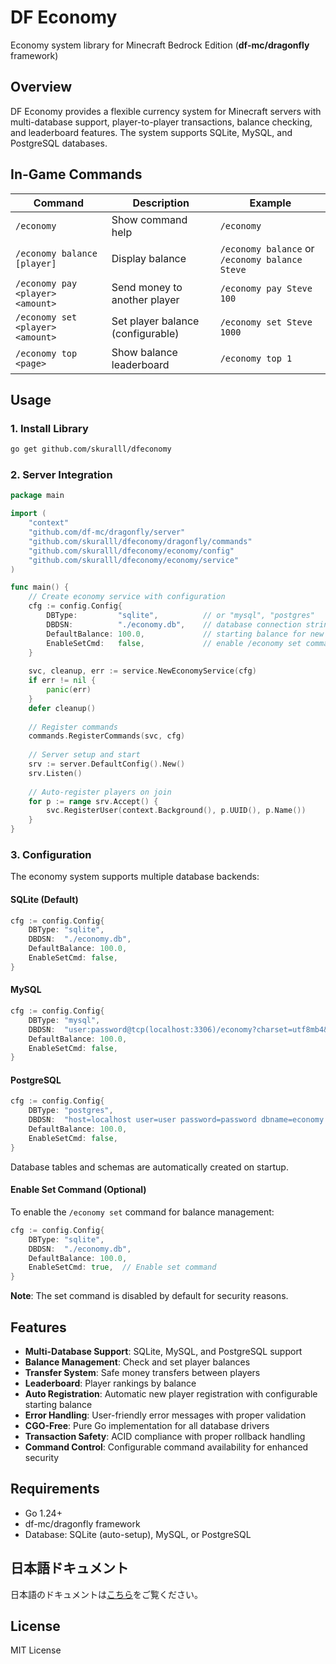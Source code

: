# DF Economy

Economy system library for Minecraft Bedrock Edition (**df-mc/dragonfly** framework)

## Overview

DF Economy provides a flexible currency system for Minecraft servers with multi-database support, player-to-player transactions, balance checking, and leaderboard features. The system supports SQLite, MySQL, and PostgreSQL databases.

## In-Game Commands

| Command | Description | Example |
| --- | --- | --- |
| `/economy` | Show command help | `/economy` |
| `/economy balance [player]` | Display balance | `/economy balance` or `/economy balance Steve` |
| `/economy pay <player> <amount>` | Send money to another player | `/economy pay Steve 100` |
| `/economy set <player> <amount>` | Set player balance (configurable) | `/economy set Steve 1000` |
| `/economy top <page>` | Show balance leaderboard | `/economy top 1` |

## Usage

### 1. Install Library

```bash
go get github.com/skuralll/dfeconomy
```

### 2. Server Integration

```go
package main

import (
    "context"
    "github.com/df-mc/dragonfly/server"
    "github.com/skuralll/dfeconomy/dragonfly/commands"
    "github.com/skuralll/dfeconomy/economy/config"
    "github.com/skuralll/dfeconomy/economy/service"
)

func main() {
    // Create economy service with configuration
    cfg := config.Config{
        DBType:         "sqlite",          // or "mysql", "postgres"
        DBDSN:          "./economy.db",    // database connection string
        DefaultBalance: 100.0,             // starting balance for new players
        EnableSetCmd:   false,             // enable /economy set command (default: false)
    }
    
    svc, cleanup, err := service.NewEconomyService(cfg)
    if err != nil {
        panic(err)
    }
    defer cleanup()
    
    // Register commands
    commands.RegisterCommands(svc, cfg)
    
    // Server setup and start
    srv := server.DefaultConfig().New()
    srv.Listen()
    
    // Auto-register players on join
    for p := range srv.Accept() {
        svc.RegisterUser(context.Background(), p.UUID(), p.Name())
    }
}
```

### 3. Configuration

The economy system supports multiple database backends:

#### SQLite (Default)
```go
cfg := config.Config{
    DBType: "sqlite",
    DBDSN:  "./economy.db",
    DefaultBalance: 100.0,
    EnableSetCmd: false,
}
```

#### MySQL
```go
cfg := config.Config{
    DBType: "mysql",
    DBDSN:  "user:password@tcp(localhost:3306)/economy?charset=utf8mb4&parseTime=True&loc=Local",
    DefaultBalance: 100.0,
    EnableSetCmd: false,
}
```

#### PostgreSQL
```go
cfg := config.Config{
    DBType: "postgres",
    DBDSN:  "host=localhost user=user password=password dbname=economy port=5432 sslmode=disable",
    DefaultBalance: 100.0,
    EnableSetCmd: false,
}
```

Database tables and schemas are automatically created on startup.

#### Enable Set Command (Optional)
To enable the `/economy set` command for balance management:
```go
cfg := config.Config{
    DBType: "sqlite",
    DBDSN:  "./economy.db",
    DefaultBalance: 100.0,
    EnableSetCmd: true,  // Enable set command
}
```

**Note**: The set command is disabled by default for security reasons.

## Features

- **Multi-Database Support**: SQLite, MySQL, and PostgreSQL support
- **Balance Management**: Check and set player balances
- **Transfer System**: Safe money transfers between players
- **Leaderboard**: Player rankings by balance
- **Auto Registration**: Automatic new player registration with configurable starting balance
- **Error Handling**: User-friendly error messages with proper validation
- **CGO-Free**: Pure Go implementation for all database drivers
- **Transaction Safety**: ACID compliance with proper rollback handling
- **Command Control**: Configurable command availability for enhanced security

## Requirements

- Go 1.24+
- df-mc/dragonfly framework
- Database: SQLite (auto-setup), MySQL, or PostgreSQL

## 日本語ドキュメント

日本語のドキュメントは[こちら](README_JP.md)をご覧ください。

## License

MIT License
